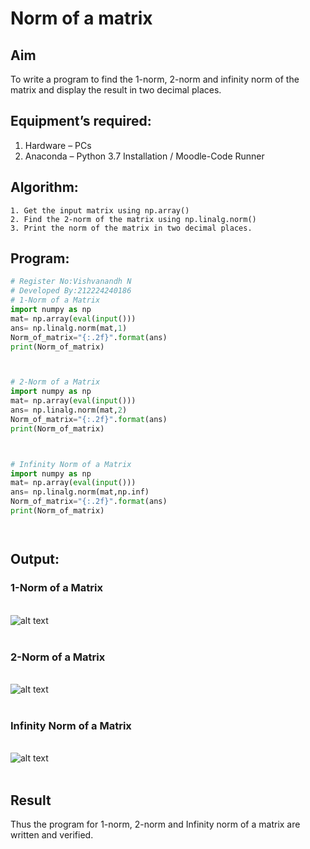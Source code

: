 # Norm of a matrix
## Aim
To write a program to find the 1-norm, 2-norm and infinity norm of the matrix and display the result in two decimal places.
## Equipment’s required:
1.	Hardware – PCs
2.	Anaconda – Python 3.7 Installation / Moodle-Code Runner
## Algorithm:
	1. Get the input matrix using np.array()   
    2. Find the 2-norm of the matrix using np.linalg.norm()
	3. Print the norm of the matrix in two decimal places.
## Program:
```Python
# Register No:Vishvanandh N
# Developed By:212224240186
# 1-Norm of a Matrix
import numpy as np
mat= np.array(eval(input()))
ans= np.linalg.norm(mat,1)
Norm_of_matrix="{:.2f}".format(ans)
print(Norm_of_matrix)



# 2-Norm of a Matrix
import numpy as np
mat= np.array(eval(input()))
ans= np.linalg.norm(mat,2)
Norm_of_matrix="{:.2f}".format(ans)
print(Norm_of_matrix)



# Infinity Norm of a Matrix
import numpy as np
mat= np.array(eval(input()))
ans= np.linalg.norm(mat,np.inf)
Norm_of_matrix="{:.2f}".format(ans)
print(Norm_of_matrix)




```
## Output:
### 1-Norm of a Matrix
<br>![alt text](image-3.png)
<br>
<br>

### 2-Norm of a Matrix
<br>![alt text](image-2.png)
<br>
<br>

### Infinity Norm of a Matrix
<br>![alt text](image-1.png)
<br>
<br>

## Result
Thus the program for 1-norm, 2-norm and Infinity norm of a matrix are written and verified.
